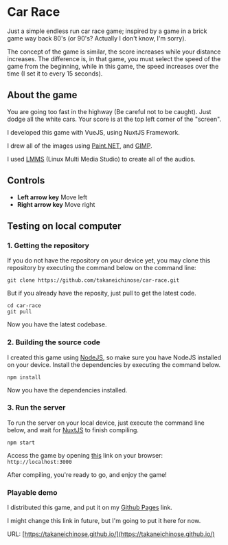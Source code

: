 # Car Race

Just a simple endless run car race game; inspired by a game in a brick game way back 80's (or 90's? Actually I don't know, I'm sorry).

The concept of the game is similar, the score increases while your distance increases. The difference is, in that game, you must select the speed of the game from the beginning, while in this game, the speed increases over the time (I set it to every 15 seconds).

## About the game

You are going too fast in the highway (Be careful not to be caught). Just dodge all the white cars.
Your score is at the top left corner of the "screen".

I developed this game with VueJS, using NuxtJS Framework.

I drew all of the images using [Paint.NET](https://www.getpaint.net/), and [GIMP](https://www.gimp.org/).

I used [LMMS](https://lmms.io/) (Linux Multi Media Studio) to create all of the audios.

## Controls

- **Left arrow key** Move left
- **Right arrow key** Move right

## Testing on local computer

### 1. Getting the repository

If you do not have the repository on your device yet, you may clone this repository by executing the command below on the command line:

```
git clone https://github.com/takaneichinose/car-race.git
```

But if you already have the reposity, just pull to get the latest code.

```
cd car-race
git pull
```

Now you have the latest codebase.

### 2. Building the source code

I created this game using [NodeJS](https://nodejs.org/), so make sure you have NodeJS installed on your device. Install the dependencies by executing the command below.

```
npm install
```

Now you have the dependencies installed.

### 3. Run the server

To run the server on your local device, just execute the command line below, and wait for [NuxtJS](https://nuxtjs.org/) to finish compiling.

```
npm start
```

Access the game by opening [this](http://localhost:3000) link on your browser: ``` http://localhost:3000 ```

After compiling, you're ready to go, and enjoy the game!

### Playable demo

I distributed this game, and put it on my [Github Pages](https://takaneichinose.github.io/) link.

I might change this link in future, but I'm going to put it here for now.

URL: [https://takaneichinose.github.io/](https://takaneichinose.github.io/)
